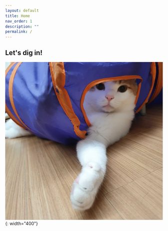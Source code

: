 ```yaml
---
layout: default
title: Home
nav_order: 1
description: ""
permalink: /
---
```


## Let's dig in!

![](/assets/images/lucky.jpg){: width="400"}
